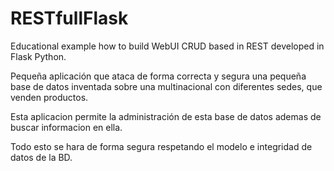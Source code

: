 # RESTfullFlask
Educational example  how to build WebUI CRUD based in REST developed in Flask Python.

Pequeña aplicación que ataca de forma correcta y segura una pequeña base de datos inventada sobre una multinacional con diferentes sedes, que venden productos.

Esta aplicacion permite la administración de esta base de datos ademas de buscar informacion en ella.

Todo esto se hara de forma segura respetando el modelo e integridad de datos de la BD.
